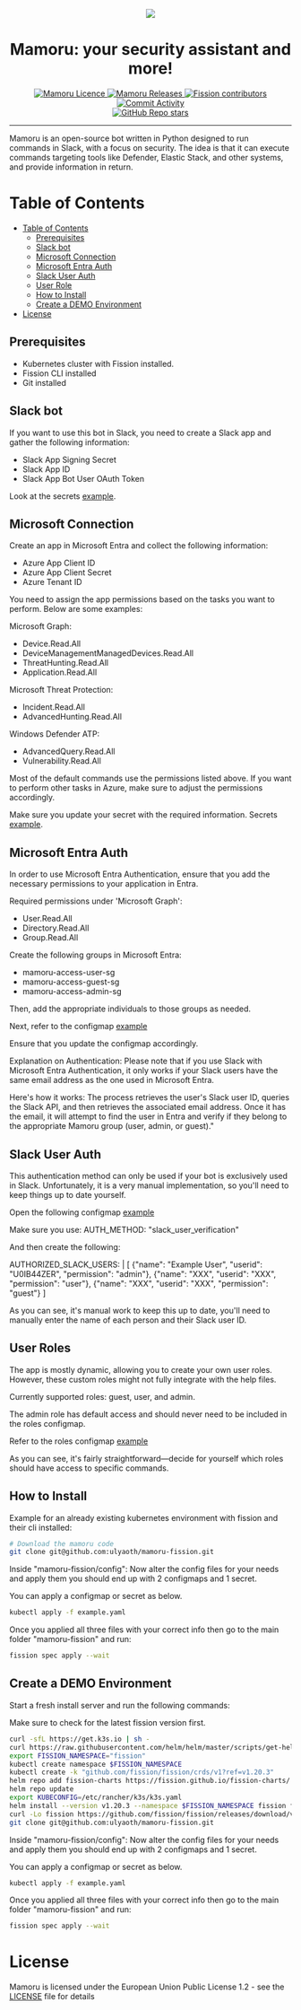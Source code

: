 <p align="center">
  <img src="https://raw.githubusercontent.com/ulyaoth/mamoru-fission/main/slack-bot-image-512x512.png" />
  <br>
  <h1 align="center">Mamoru: your security assistant and more!</h1>
</p>

<p align="center">
  <a href="https://github.com/ulyaoth/mamoru-fission/blob/main/LICENSE">
    <img alt="Mamoru Licence" src="https://img.shields.io/github/license/ulyaoth/mamoru-fission">
  </a>
  <a href="https://github.com/ulyaoth/mamoru-fission/releases">
    <img alt="Mamoru Releases" src="https://img.shields.io/github/release-pre/ulyaoth/mamoru-fission.svg">
  </a>
  <a href="https://github.com/ulyaoth/mamoru-fission/graphs/contributors">
    <img alt="Fission contributors" src="https://img.shields.io/github/contributors/ulyaoth/mamoru-fission">
  </a>
  <a href="https://github.com/ulyaoth/mamoru-fission/commits/main">
    <img alt="Commit Activity" src="https://img.shields.io/github/commit-activity/m/ulyaoth/mamoru-fission">
  </a>
  <br>
  <a href="https://github.com/ulyaoth/mamoru-fission">
    <img alt="GitHub Repo stars" src="https://img.shields.io/github/stars/ulyaoth/mamoru-fission?style=social">
  </a>
</p>

--------------

Mamoru is an open-source bot written in Python designed to run commands in Slack, with a focus on security. The idea is that it can execute commands targeting tools like Defender, Elastic Stack, and other systems, and provide information in return.

Table of Contents
=================
- [Table of Contents](#table-of-contents)
  - [Prerequisites](#prerequisites)
  - [Slack bot](#slack-bot)
  - [Microsoft Connection](#microsoft-connection)
  - [Microsoft Entra Auth](#microsoft-entra-auth)
  - [Slack User Auth](#slack-user-auth)
  - [User Role](#user-roles)
  - [How to Install](#how-to-install)
  - [Create a DEMO Environment](#create-a-demo-environment)
- [License](#license)

## Prerequisites

- Kubernetes cluster with Fission installed.
- Fission CLI installed
- Git installed

## Slack bot

If you want to use this bot in Slack, you need to create a Slack app and gather the following information:

- Slack App Signing Secret
- Slack App ID
- Slack App Bot User OAuth Token

Look at the secrets [example](./config/mamoru-secrets-example.yaml).

## Microsoft Connection

Create an app in Microsoft Entra and collect the following information:

- Azure App Client ID
- Azure App Client Secret
- Azure Tenant ID

You need to assign the app permissions based on the tasks you want to perform. Below are some examples:

Microsoft Graph:
* Device.Read.All
* DeviceManagementManagedDevices.Read.All
* ThreatHunting.Read.All
* Application.Read.All

Microsoft Threat Protection:
* Incident.Read.All
* AdvancedHunting.Read.All

Windows Defender ATP:
* AdvancedQuery.Read.All
* Vulnerability.Read.All

Most of the default commands use the permissions listed above. If you want to perform other tasks in Azure, make sure to adjust the permissions accordingly.

Make sure you update your secret with the required information.
Secrets [example](./config/mamoru-secrets-example.yaml).


## Microsoft Entra Auth

In order to use Microsoft Entra Authentication, ensure that you add the necessary permissions to your application in Entra.

Required permissions under 'Microsoft Graph':
* User.Read.All
* Directory.Read.All
* Group.Read.All

Create the following groups in Microsoft Entra:
- mamoru-access-user-sg
- mamoru-access-guest-sg
- mamoru-access-admin-sg

Then, add the appropriate individuals to those groups as needed.

Next, refer to the configmap [example](./config/mamoru-configmap-microsoft_entra_example.yaml)

Ensure that you update the configmap accordingly.

Explanation on Authentication:
Please note that if you use Slack with Microsoft Entra Authentication, it only works if your Slack users have the same email address as the one used in Microsoft Entra.

Here's how it works: The process retrieves the user's Slack user ID, queries the Slack API, and then retrieves the associated email address. Once it has the email, it will attempt to find the user in Entra and verify if they belong to the appropriate Mamoru group (user, admin, or guest)."

## Slack User Auth

This authentication method can only be used if your bot is exclusively used in Slack. Unfortunately, it is a very manual implementation, so you'll need to keep things up to date yourself.

Open the following configmap [example](./config/mamoru-configmap-slack_user_verification_example.yaml)

Make sure you use: AUTH_METHOD: "slack_user_verification"

And then create the following:

  AUTHORIZED_SLACK_USERS: |
    [
      {"name": "Example User", "userid": "U0IB44ZER", "permission": "admin"},
      {"name": "XXX", "userid": "XXX", "permission": "user"},
      {"name": "XXX", "userid": "XXX", "permission": "guest"}
    ]

As you can see, it's manual work to keep this up to date, you'll need to manually enter the name of each person and their Slack user ID.

## User Roles

The app is mostly dynamic, allowing you to create your own user roles. However, these custom roles might not fully integrate with the help files.

Currently supported roles: guest, user, and admin.

The admin role has default access and should never need to be included in the roles configmap.

Refer to the roles configmap [example](./config/mamoru-roles-configmap-example.yaml)

As you can see, it's fairly straightforward—decide for yourself which roles should have access to specific commands.

## How to Install

Example for an already existing kubernetes environment with fission and their cli installed:

```bash
# Download the mamoru code
git clone git@github.com:ulyaoth/mamoru-fission.git
```

Inside "mamoru-fission/config":
Now alter the config files for your needs and apply them you should end up with 2 configmaps and 1 secret.

You can apply a configmap or secret as below.
```bash
kubectl apply -f example.yaml
```

Once you applied all three files with your correct info then go to the main folder "mamoru-fission" and run:

```bash
fission spec apply --wait
```

## Create a DEMO Environment

Start a fresh install server and run the following commands:

Make sure to check for the latest fission version first.

```bash
curl -sfL https://get.k3s.io | sh -
curl https://raw.githubusercontent.com/helm/helm/master/scripts/get-helm-3 | bash
export FISSION_NAMESPACE="fission"
kubectl create namespace $FISSION_NAMESPACE
kubectl create -k "github.com/fission/fission/crds/v1?ref=v1.20.3"
helm repo add fission-charts https://fission.github.io/fission-charts/
helm repo update
export KUBECONFIG=/etc/rancher/k3s/k3s.yaml
helm install --version v1.20.3 --namespace $FISSION_NAMESPACE fission fission-charts/fission-all
curl -Lo fission https://github.com/fission/fission/releases/download/v1.20.3/fission-v1.20.3-linux-amd64 && chmod +x fission && sudo mv fission /usr/local/bin/
git clone git@github.com:ulyaoth/mamoru-fission.git
```

Inside "mamoru-fission/config":
Now alter the config files for your needs and apply them you should end up with 2 configmaps and 1 secret.

You can apply a configmap or secret as below.
```bash
kubectl apply -f example.yaml
```

Once you applied all three files with your correct info then go to the main folder "mamoru-fission" and run:

```bash
fission spec apply --wait
```

# License

Mamoru is licensed under the European Union Public License 1.2 - see the [LICENSE](./LICENSE) file for details